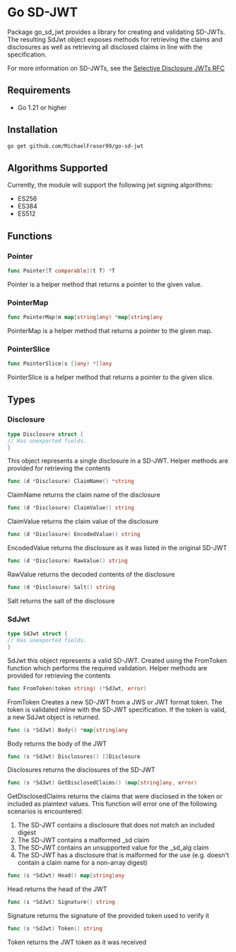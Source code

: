 # Go SD-JWT
Package go_sd_jwt provides a library for creating and validating SD-JWTs. The
resulting SdJwt object exposes methods for retrieving the claims and disclosures
as well as retrieving all disclosed claims in line with the specification.

For more information on SD-JWTs, see the [Selective Disclosure JWTs RFC](https://www.ietf.org/archive/id/draft-ietf-oauth-selective-disclosure-jwt-05.html)

## Requirements
- Go 1.21 or higher

## Installation
```bash
go get github.com/MichaelFraser99/go-sd-jwt
```

## Algorithms Supported
Currently, the module will support the following jwt signing algorithms:
- ES256
- ES384
- ES512

## Functions
### Pointer
```go 
func Pointer[T comparable](t T) *T
```
Pointer is a helper method that returns a pointer to the given value.


### PointerMap
```go
func PointerMap(m map[string]any) *map[string]any
```
PointerMap is a helper method that returns a pointer to the given map.

### PointerSlice
```go
func PointerSlice(s []any) *[]any
```
PointerSlice is a helper method that returns a pointer to the given slice.


## Types
### Disclosure
```go
type Disclosure struct {
// Has unexported fields.
}
```
This object represents a single disclosure in a SD-JWT. Helper
methods are provided for retrieving the contents

```go
func (d *Disclosure) ClaimName() *string
```
ClaimName returns the claim name of the disclosure

```go
func (d *Disclosure) ClaimValue() string
```
ClaimValue returns the claim value of the disclosure

```go
func (d *Disclosure) EncodedValue() string
```
EncodedValue returns the disclosure as it was listed in the original SD-JWT

```go
func (d *Disclosure) RawValue() string
```
RawValue returns the decoded contents of the disclosure

```go
func (d *Disclosure) Salt() string
```
Salt returns the salt of the disclosure

### SdJwt
```go
type SdJwt struct {
// Has unexported fields.
}
```
SdJwt this object represents a valid SD-JWT. Created using the FromToken function
which performs the required validation. Helper methods are provided for
retrieving the contents

```go
func FromToken(token string) (*SdJwt, error)
```
FromToken Creates a new SD-JWT from a JWS or JWT format token. The token is
validated inline with the SD-JWT specification. If the token is valid,
a new SdJwt object is returned.

```go
func (s *SdJwt) Body() *map[string]any
```
Body returns the body of the JWT

```go
func (s *SdJwt) Disclosures() []Disclosure
```
Disclosures returns the disclosures of the SD-JWT

```go
func (s *SdJwt) GetDisclosedClaims() (map[string]any, error)
```
GetDisclosedClaims returns the claims that were disclosed in the token or
included as plaintext values. This function will error one of the following
scenarios is encountered: 
1. The SD-JWT contains a disclosure that does not
match an included digest
2. The SD-JWT contains a malformed _sd claim 
3. The SD-JWT contains an unsupported value for the _sd_alg claim
4. The SD-JWT has a disclosure that is malformed for the use (e.g. doesn't contain a claim
name for a non-array digest)

```go
func (s *SdJwt) Head() map[string]any
```
Head returns the head of the JWT

```go
func (s *SdJwt) Signature() string
```
Signature returns the signature of the provided token used to verify it

```go
func (s *SdJwt) Token() string
```
Token returns the JWT token as it was received


